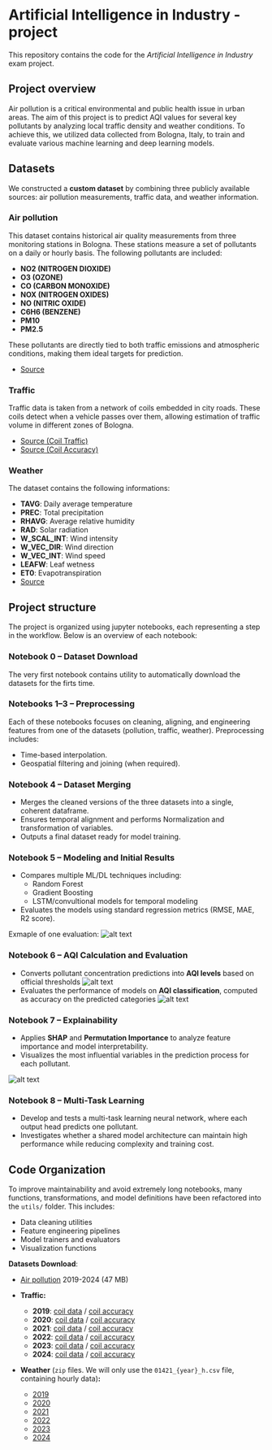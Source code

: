 # Artificial Intelligence in Industry - project

This repository contains the code for the *Artificial Intelligence in Industry* exam project.

## Project overview

Air pollution is a critical environmental and public health issue in urban areas. The aim of this project is to predict AQI values for several key pollutants by analyzing local traffic density and weather conditions.
To achieve this, we utilized data collected from Bologna, Italy, to train and evaluate various machine learning and deep learning models.

## Datasets

We constructed a **custom dataset** by combining three publicly available sources: air pollution measurements, traffic data, and weather information.

### Air pollution

This dataset contains historical air quality measurements from three monitoring stations in Bologna. These stations measure a set of pollutants on a daily or hourly basis. The following pollutants are included:

* **NO2 (NITROGEN DIOXIDE)**
* **O3 (OZONE)**
* **CO (CARBON MONOXIDE)**
* **NOX (NITROGEN OXIDES)**
* **NO (NITRIC OXIDE)**
* **C6H6 (BENZENE)**
* **PM10**
* **PM2.5**

These pollutants are directly tied to both traffic emissions and atmospheric conditions, making them ideal targets for prediction.

* [Source](https://opendata.comune.bologna.it/explore/dataset/dati-centraline-bologna-storico/table/?sort=data_inizio&disjunctive.agente)

### Traffic

Traffic data is taken from a network of  coils embedded in city roads. These coils detect when a vehicle passes over them, allowing estimation of traffic volume in different zones of Bologna.

* [Source (Coil Traffic)](https://opendata.comune.bologna.it/explore/dataset/rilevazione-flusso-veicoli-tramite-spire-anno-2024/table/?disjunctive.codice_spira&disjunctive.tipologia&disjunctive.nome_via&disjunctive.stato&sort=data)
* [Source (Coil Accuracy)](https://opendata.comune.bologna.it/explore/dataset/accuratezza-spire-anno-2024/information/?disjunctive.codice_spira_2)

### Weather

The dataset contains the following informations:

* **TAVG**: Daily average temperature
* **PREC**: Total precipitation
* **RHAVG**: Average relative humidity
* **RAD**: Solar radiation
* **W_SCAL_INT**: Wind intensity
* **W_VEC_DIR**: Wind direction
* **W_VEC_INT**: Wind speed
* **LEAFW**: Leaf wetness
* **ET0**: Evapotranspiration
* [Source](https://dati.arpae.it/dataset/erg5-interpolazione-su-griglia-di-dati-meteo)

## Project structure

The project is organized using jupyter notebooks, each representing a step in the workflow. Below is an overview of each notebook:

### Notebook 0 – Dataset Download

The very first notebook contains utility to automatically download the datasets for the firts time.

### Notebooks 1–3 – Preprocessing

Each of these notebooks focuses on cleaning, aligning, and engineering features from one of the datasets (pollution, traffic, weather). Preprocessing includes:

* Time-based interpolation.
* Geospatial filtering and joining (when required).

### Notebook 4 – Dataset Merging

* Merges the cleaned versions of the three datasets into a single, coherent dataframe.
* Ensures temporal alignment and performs Normalization and transformation of variables.
* Outputs a final dataset ready for model training.

### Notebook 5 – Modeling and Initial Results

* Compares multiple ML/DL techniques including:
  * Random Forest
  * Gradient Boosting
  * LSTM/convultional models for temporal modeling
* Evaluates the models using standard regression metrics (RMSE, MAE, R2 score).

Exmaple of one evaluation:
![alt text](imgs/5.png)

### Notebook 6 – AQI Calculation and Evaluation

* Converts pollutant concentration predictions into **AQI levels** based on official thresholds
  ![alt text](imgs/6-1.png)
* Evaluates the performance of models on **AQI classification**, computed as accuracy on the predicted categories
  ![alt text](imgs/6.png)

### Notebook 7 – Explainability

* Applies **SHAP** and **Permutation Importance** to analyze feature importance and model interpretability.
* Visualizes the most influential variables in the prediction process for each pollutant.

![alt text](imgs/7.png)

### Notebook 8 – Multi-Task Learning

* Develop and tests a multi-task learning neural network, where each output head predicts one pollutant.
* Investigates whether a shared model architecture can maintain high performance while reducing complexity and training cost.

## Code Organization

To improve maintainability and avoid extremely long notebooks, many functions, transformations, and model definitions have been refactored into the `utils/` folder. This includes:

* Data cleaning utilities
* Feature engineering pipelines
* Model trainers and evaluators
* Visualization functions

**Datasets Download**:

* [Air pollution](https://opendata.comune.bologna.it/api/explore/v2.1/catalog/datasets/dati-centraline-bologna-storico/exports/csv?lang=it&qv1=(data_inizio%3A%5B2018-12-31T23%3A00%3A00Z%20TO%202024-12-31T22%3A59%3A59Z%5D)&timezone=Europe%2FRome&use_labels=true&delimiter=%3B) 2019-2024 (47 MB)
* **Traffic:**

  * **2019**: [coil data](https://opendata.comune.bologna.it/api/explore/v2.1/catalog/datasets/rilevazione-autoveicoli-tramite-spire-anno-2019/exports/csv?lang=it&timezone=Europe%2FRome&use_labels=true&delimiter=%3B) / [coil accuracy](https://opendata.comune.bologna.it/api/explore/v2.1/catalog/datasets/accuratezza-spire-anno-2019/exports/csv?lang=it&timezone=Europe%2FRome&use_labels=true&delimiter=%3B)
  * **2020**: [coil data](https://opendata.comune.bologna.it/api/explore/v2.1/catalog/datasets/rilevazione-autoveicoli-tramite-spire-anno-2020/exports/csv?lang=it&timezone=Europe%2FRome&use_labels=true&delimiter=%3B) / [coil accuracy](https://opendata.comune.bologna.it/api/explore/v2.1/catalog/datasets/accuratezza-spire-anno-2020/exports/csv?lang=it&timezone=Europe%2FRome&use_labels=true&delimiter=%3B)
  * **2021**: [coil data](https://opendata.comune.bologna.it/api/explore/v2.1/catalog/datasets/rilevazione-autoveicoli-tramite-spire-anno-2021/exports/csv?lang=it&timezone=Europe%2FRome&use_labels=true&delimiter=%3B) / [coil accuracy](https://opendata.comune.bologna.it/api/explore/v2.1/catalog/datasets/accuratezza-spire-anno-2021/exports/csv?lang=it&timezone=Europe%2FRome&use_labels=true&delimiter=%3B)
  * **2022**: [coil data](https://opendata.comune.bologna.it/api/explore/v2.1/catalog/datasets/rilevazione-flusso-veicoli-tramite-spire-anno-2022/exports/csv?lang=it&timezone=Europe%2FRome&use_labels=true&delimiter=%3B) / [coil accuracy](https://opendata.comune.bologna.it/api/explore/v2.1/catalog/datasets/accuratezza-spire-anno-2022/exports/csv?lang=it&timezone=Europe%2FRome&use_labels=true&delimiter=%3B)
  * **2023**: [coil data](https://opendata.comune.bologna.it/api/explore/v2.1/catalog/datasets/rilevazione-flusso-veicoli-tramite-spire-anno-2023/exports/csv?lang=it&timezone=Europe%2FRome&use_labels=true&delimiter=%3B) / [coil accuracy](https://opendata.comune.bologna.it/api/explore/v2.1/catalog/datasets/accuratezza-spire-anno-2023/exports/csv?lang=it&timezone=Europe%2FRome&use_labels=true&delimiter=%3B)
  * **2024**: [coil data](https://opendata.comune.bologna.it/api/explore/v2.1/catalog/datasets/rilevazione-flusso-veicoli-tramite-spire-anno-2024/exports/csv?lang=it&timezone=Europe%2FRome&use_labels=true&delimiter=%3B) / [coil accuracy](https://opendata.comune.bologna.it/api/explore/v2.1/catalog/datasets/accuratezza-spire-anno-2024/exports/csv?lang=it&timezone=Europe%2FRome&use_labels=true&delimiter=%3B)
* **Weather** (`zip` files. We will only use the `01421_{year}_h.csv` file, containing hourly data)**:**

  * [2019](https://dati-simc.arpae.it/opendata/erg5v2/timeseries/01421/01421_2019.zip)
  * [2020](https://dati-simc.arpae.it/opendata/erg5v2/timeseries/01421/01421_2020.zip)
  * [2021](https://dati-simc.arpae.it/opendata/erg5v2/timeseries/01421/01421_2021.zip)
  * [2022](https://dati-simc.arpae.it/opendata/erg5v2/timeseries/01421/01421_2022.zip)
  * [2023](https://dati-simc.arpae.it/opendata/erg5v2/timeseries/01421/01421_2023.zip)
  * [2024](https://dati-simc.arpae.it/opendata/erg5v2/timeseries/01421/01421_2024.zip)
